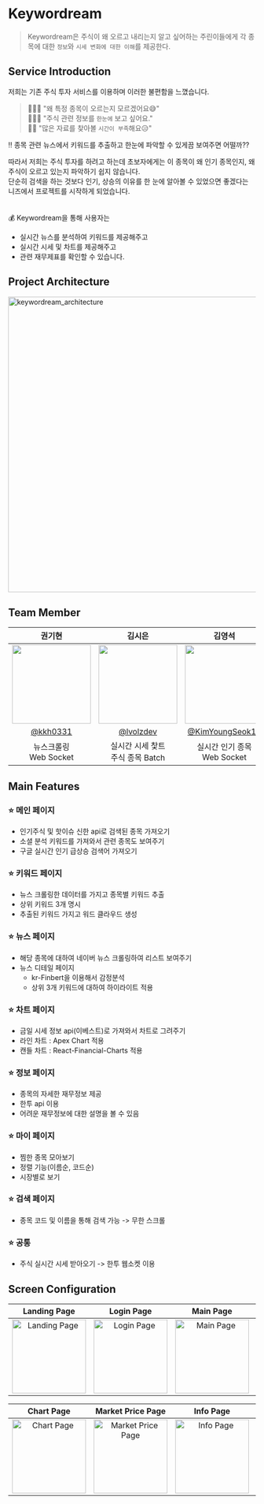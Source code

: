 # Keywordream
> Keywordream은 주식이 왜 오르고 내리는지 알고 싶어하는 주린이들에게 각 종목에 대한 `정보`와 `시세 변화에 대한 이해`를 제공한다.

## Service Introduction
저희는 기존 주식 투자 서비스를 이용하며 이러한 불편함을 느꼈습니다.

> 🙋🏻‍♂️ "왜 특정 종목이 오르는지 모르겠어요😅"<br> 
> 🙋🏻‍♀️ "주식 관련 정보를 `한눈에` 보고 싶어요."<br>
> 🙋🏻 "많은 자료를 찾아볼 `시간이 부족`해요😥"<br>

‼️ 종목 관련 뉴스에서 키워드를 추출하고 한눈에 파악할 수 있게끔 보여주면 어떨까??  

따라서 저희는 주식 투자를 하려고 하는데 초보자에게는 이 종목이 왜 인기 종목인지, 왜 주식이 오르고 있는지 파악하기 쉽지 않습니다.  
단순히 검색을 하는 것보다 인기, 상승의 이유를 한 눈에 알아볼 수 있었으면 좋겠다는 니즈에서 프로젝트를 시작하게 되었습니다.  
<br/><br/>
💰 Keywordream을 통해 사용자는
- 실시간 뉴스를 분석하여 키워드를 제공해주고
- 실시간 시세 및 차트를 제공해주고
- 관련 재무제표를 확인할 수 있습니다.

## Project Architecture
<img width="600" alt="keywordream_architecture" src="https://github.com/Keywordream-PDA/Client/assets/99806443/04e430bd-8f7f-472f-92a1-0f05104e0e59">

## Team Member
|권기현|김시은|김영석|유영서|이한슬|
|:---:|:---:|:---:|:---:|:---:|
|<img width="160px" src="https://avatars.githubusercontent.com/u/99806443?v=4"/> |<img width="160px" src="https://avatars.githubusercontent.com/u/63188042?v=4" />|<img width="160px" src="https://avatars.githubusercontent.com/u/122508517?v=4" />|<img width="160px" src="https://avatars.githubusercontent.com/u/102814269?v=4" />|<img width="160px" src="https://avatars.githubusercontent.com/u/129421334?v=4" />|
|[@kkh0331](https://github.com/kkh0331)|[@lvolzdev](https://github.com/lvolzdev)|[@KimYoungSeok15](https://github.com/KimYoungSeok15)|[@YeongseoYoo](https://github.com/YeongseoYoo)|[@eehanseul](https://github.com/eehanseul)|
|뉴스크롤링<br/>Web Socket|실시간 시세 찿트<br/>주식 종목 Batch|실시간 인기 종목<br/>Web Socket|소설 분석 키워드<br/>일일 시세|키워드 워드클라우드<br/>DB 설계|

## Main Features
### ⭐️ 메인 페이지
- 인기주식 및 핫이슈 신한 api로 검색된 종목 가져오기
- 소셜 분석 키워드를 가져와서 관련 종목도 보여주기
- 구글 실시간 인기 급상승 검색어 가져오기

### ⭐️ 키워드 페이지
- 뉴스 크롤링한 데이터를 가지고 종목별 키워드 추출
- 상위 키워드 3개 명시
- 추출된 키워드 가지고 워드 클라우드 생성

### ⭐️ 뉴스 페이지
- 해당 종목에 대하여 네이버 뉴스 크롤링하여 리스트 보여주기
- 뉴스 디테일 페이지
  - kr-Finbert을 이용해서 감정분석
  - 상위 3개 키워드에 대하여 하이라이트 적용

### ⭐️ 차트 페이지
- 금일 시세 정보 api(이베스트)로 가져와서 차트로 그려주기
- 라인 차트 : Apex Chart 적용
- 캔들 차트 : React-Financial-Charts 적용
  
### ⭐️ 정보 페이지
- 종목의 자세한 재무정보 제공
- 한투 api 이용
- 어려운 재무정보에 대한 설명을 볼 수 있음

### ⭐️ 마이 페이지
- 찜한 종목 모아보기
- 정렬 기능(이름순, 코드순)
- 시장별로 보기

### ⭐️ 검색 페이지
- 종목 코드 및 이름을 통해 검색 가능 -> 무한 스크롤

### ⭐️ 공통
- 주식 실시간 시세 받아오기 -> 한투 웹소켓 이용

## Screen Configuration
|Landing Page|Login Page|Main Page|Keyword Page|News Page|
|:---:|:---:|:---:|:---:|:---:|
|<img width="150" alt="Landing Page" src="https://github.com/Keywordream-PDA/Client/assets/99806443/30cdaca9-b35f-4481-9348-cc0ef270f169">|<img width="150" alt="Login Page" src="https://github.com/Keywordream-PDA/Client/assets/99806443/5b5847b1-084c-44a9-90df-c8fdaeaddb7a">|<img width="150" alt="Main Page" src="https://github.com/Keywordream-PDA/Client/assets/99806443/e97f3868-fb33-4508-ae65-3f216280eab5">|<img width="150" alt="Keyword Page" src="https://github.com/Keywordream-PDA/Client/assets/99806443/4c08b6b4-be25-481e-aa11-c28d1c769430">|<img width="150" alt="News Page" src="https://github.com/Keywordream-PDA/Client/assets/99806443/57539ce5-1b06-4329-a9a1-9c12ec6da274">|

|Chart Page|Market Price Page|Info Page|My Page|Search page|
|:---:|:---:|:---:|:---:|:---:|
|<img width="150" alt="Chart Page" src="https://github.com/Keywordream-PDA/Client/assets/99806443/80342e20-cd85-42dc-96a9-d5127752cd80">|<img width="150" alt="Market Price Page" src="https://github.com/Keywordream-PDA/Client/assets/99806443/eaafe727-08b7-46dd-ae6d-6f10578270b8">|<img width="150" alt="Info Page" src="https://github.com/Keywordream-PDA/Client/assets/99806443/b986bbf6-643b-4ea9-941c-a64a37153d00">|<img width="150" alt="My Page" src="https://github.com/Keywordream-PDA/Client/assets/99806443/1d35f159-09dd-44e1-a60f-0fab5b039d43">|<img width="150" alt="My Page" src="https://github.com/Keywordream-PDA/Client/assets/99806443/f12f5d74-1acb-4516-b7da-659cc5e21393">|
